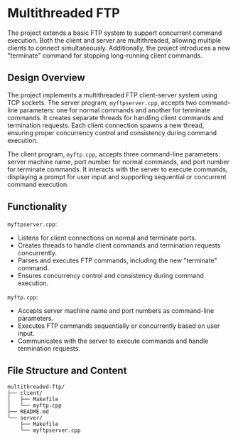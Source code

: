 # Multithreaded FTP
The project extends a basic FTP system to support concurrent command execution. Both the client and server are multithreaded, allowing multiple clients to connect simultaneously. Additionally, the project introduces a new "terminate" command for stopping long-running client commands.

## Design Overview
The project implements a multithreaded FTP client-server system using TCP sockets. The server program, `myftpserver.cpp`, accepts two command-line parameters: one for normal commands and another for terminate commands. It creates separate threads for handling client commands and termination requests. Each client connection spawns a new thread, ensuring proper concurrency control and consistency during command execution.

The client program, `myftp.cpp`, accepts three command-line parameters: server machine name, port number for normal commands, and port number for terminate commands. It interacts with the server to execute commands, displaying a prompt for user input and supporting sequential or concurrent command execution.

## Functionality
`myftpserver.cpp`:
- Listens for client connections on normal and terminate ports.
- Creates threads to handle client commands and termination requests concurrently.
- Parses and executes FTP commands, including the new "terminate" command.
- Ensures concurrency control and consistency during command execution.

`myftp.cpp`:
- Accepts server machine name and port numbers as command-line parameters.
- Executes FTP commands sequentially or concurrently based on user input.
- Communicates with the server to execute commands and handle termination requests.

## File Structure and Content
```
multithreaded-ftp/
├── client/
│   ├── Makefile
│   └── myftp.cpp
├── README.md
└── server/
    ├── Makefile
    └── myftpserver.cpp
```